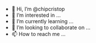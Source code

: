 - 👋 Hi, I’m @chipcristop
- 👀 I’m interested in ...
- 🌱 I’m currently learning ...
- 💞️ I’m looking to collaborate on ...
- 📫 How to reach me ...

<!---
chipcristop/chipcristop is a ✨ special ✨ repository because its `README.md` (this file) appears on your GitHub profile.
You can click the Preview link to take a look at your changes.
--->
